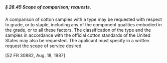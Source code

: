 ##### § 28.45 Scope of comparison; requests. #####

A comparison of cotton samples with a type may be requested with respect to grade, or to staple, including any of the component qualities embodied in the grade, or to all these factors. The classification of the type and the samples in accordance with the official cotton standards of the United States may also be requested. The applicant must specify in a written request the scope of service desired.

[52 FR 30882, Aug. 18, 1987]